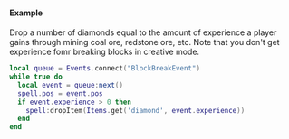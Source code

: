 #### Example
Drop a number of diamonds equal to the amount of experience a player gains through mining coal ore, redstone ore, etc. Note that you don't get experience fomr breaking blocks in creative mode.
```lua
local queue = Events.connect("BlockBreakEvent")
while true do
  local event = queue:next()
  spell.pos = event.pos
  if event.experience > 0 then
    spell:dropItem(Items.get('diamond', event.experience))
  end
end
```
